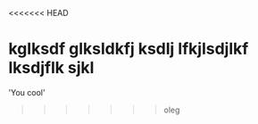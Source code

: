 <<<<<<< HEAD





kglksdf glksldkfj ksdlj lfkjlsdjlkf lksdjflk sjkl
=======
'You cool'
>>>>>>> oleg
